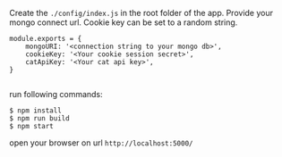 Create the `./config/index.js` in the root folder of the app. Provide your mongo connect url. Cookie key can be set to a random string.

```
module.exports = {
    mongoURI: '<connection string to your mongo db>',
    cookieKey: '<Your cookie session secret>',
    catApiKey: '<Your cat api key>',
}


```
run following commands:
```
$ npm install
$ npm run build
$ npm start
```

open your browser on url `http://localhost:5000/`
